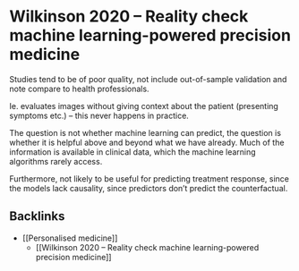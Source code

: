 # Wilkinson 2020 – Reality check machine learning-powered precision medicine
Studies tend to be of poor quality, not include out-of-sample validation and note compare to health professionals.

Ie. evaluates images without giving context about the patient (presenting symptoms etc.) – this never happens in practice.

The question is not whether machine learning can predict, the question is whether it is helpful above and beyond what we have already. Much of the information is available in clinical data, which the machine learning algorithms rarely access.

Furthermore, not likely to be useful for predicting treatment response, since the models lack causality, since predictors don’t predict the counterfactual.

## Backlinks
* [[Personalised medicine]]
	* [[Wilkinson 2020 – Reality check machine learning-powered precision medicine]]

<!-- {BearID:DCF45EE8-2264-4821-9CEC-D718BE53530E-1378-00000CF0E4242422} -->
